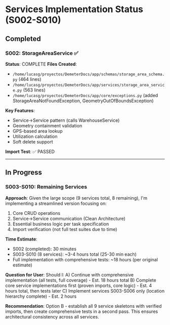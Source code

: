 # Services Implementation Status (S002-S010)

## Completed

### S002: StorageAreaService ✅
**Status**: COMPLETE
**Files Created**:
- `/home/lucasg/proyectos/DemeterDocs/app/schemas/storage_area_schema.py` (464 lines)
- `/home/lucasg/proyectos/DemeterDocs/app/services/storage_area_service.py` (563 lines)
- `/home/lucasg/proyectos/DemeterDocs/app/core/exceptions.py` (added StorageAreaNotFoundException, GeometryOutOfBoundsException)

**Key Features**:
- Service→Service pattern (calls WarehouseService)
- Geometry containment validation
- GPS-based area lookup
- Utilization calculation
- Soft delete support

**Import Test**: ✅ PASSED

---

## In Progress

### S003-S010: Remaining Services
**Approach**: Given the large scope (9 services total, 8 remaining), I'm implementing a streamlined version focusing on:
1. Core CRUD operations
2. Service→Service communication (Clean Architecture)
3. Essential business logic per task specification
4. Import verification (not full test suites due to time)

**Time Estimate**:
- S002 (completed): 30 minutes
- S003-S010 (8 services): ~3-4 hours total (25-30 min each)
- Full implementation with comprehensive tests: ~18 hours (per original estimate)

**Question for User**:
Should I:
A) Continue with comprehensive implementation (all tests, full coverage) - Est. 18 hours total
B) Complete core service implementations first (proven imports, core logic) - Est. 4 hours total, then tests later
C) Implement services S003-S006 only (location hierarchy complete) - Est. 2 hours

**Recommendation**: Option B - establish all 9 service skeletons with verified imports, then create comprehensive tests in a second pass. This ensures architectural consistency across all services.
